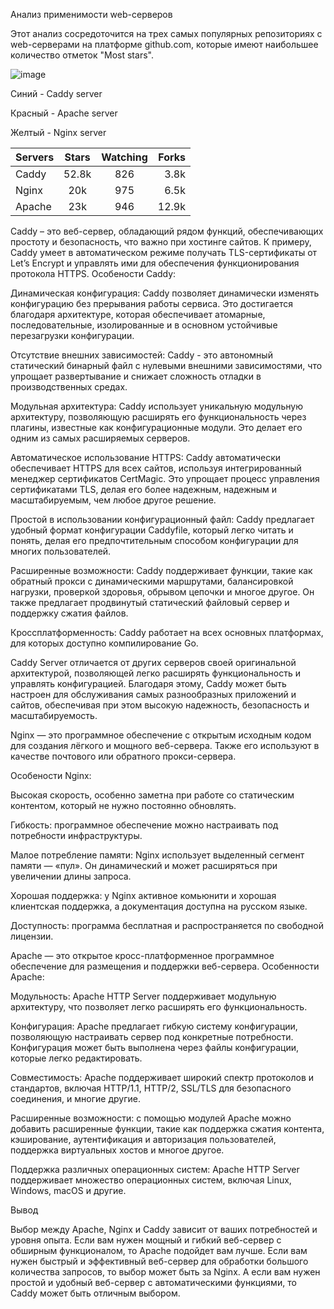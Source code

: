 Анализ применимости web-серверов

Этот анализ сосредоточится на трех самых популярных репозиториях с web-серверами на платформе github.com, которые имеют наибольшее количество отметок "Most stars".

![image](https://github.com/k0ma4/IT-service-management-UNI.md/assets/164729509/46234ab2-fa90-4dd1-832a-cc53adacaa02)

Синий - Caddy server

Красный - Apache server

Желтый - Nginx server

Servers | Stars | Watching | Forks 
:---- | :-----: | :--------: | -----:
Caddy | 52.8k | 826 | 3.8k |
Nginx | 20k | 975 | 6.5k |
Apache | 23k | 946 | 12.9k |

Caddy – это веб-сервер, обладающий рядом функций, обеспечивающих простоту и безопасность, что важно при хостинге сайтов. К примеру, Caddy умеет в автоматическом режиме получать TLS-сертификаты от Let’s Encrypt и управлять ими для обеспечения функционирования протокола HTTPS. Особености Caddy:

Динамическая конфигурация: Caddy позволяет динамически изменять конфигурацию без прерывания работы сервиса. Это достигается благодаря архитектуре, которая обеспечивает атомарные, последовательные, изолированные и в основном устойчивые перезагрузки конфигурации.

Отсутствие внешних зависимостей: Caddy - это автономный статический бинарный файл с нулевыми внешними зависимостями, что упрощает развертывание и снижает сложность отладки в производственных средах.

Модульная архитектура: Caddy использует уникальную модульную архитектуру, позволяющую расширять его функциональность через плагины, известные как конфигурационные модули. Это делает его одним из самых расширяемых серверов.

Автоматическое использование HTTPS: Caddy автоматически обеспечивает HTTPS для всех сайтов, используя интегрированный менеджер сертификатов CertMagic. Это упрощает процесс управления сертификатами TLS, делая его более надежным, надежным и масштабируемым, чем любое другое решение.

Простой в использовании конфигурационный файл: Caddy предлагает удобный формат конфигурации Caddyfile, который легко читать и понять, делая его предпочтительным способом конфигурации для многих пользователей.

Расширенные возможности: Caddy поддерживает функции, такие как обратный прокси с динамическими маршрутами, балансировкой нагрузки, проверкой здоровья, обрывом цепочки и многое другое. Он также предлагает продвинутый статический файловый сервер и поддержку сжатия файлов.

Кроссплатформенность: Caddy работает на всех основных платформах, для которых доступно компилирование Go.

Caddy Server отличается от других серверов своей оригинальной архитектурой, позволяющей легко расширять функциональность и управлять конфигурацией. Благодаря этому, Caddy может быть настроен для обслуживания самых разнообразных приложений и сайтов, обеспечивая при этом высокую надежность, безопасность и масштабируемость.

Nginx — это программное обеспечение с открытым исходным кодом для создания лёгкого и мощного веб-сервера. Также его используют в качестве почтового или обратного прокси-сервера.

Особености Nginx:

Высокая скорость, особенно заметна при работе со статическим контентом, который не нужно постоянно обновлять.

Гибкость: программное обеспечение можно настраивать под потребности инфраструктуры.

Малое потребление памяти: Nginx использует выделенный сегмент памяти — «пул». Он динамический и может расширяться при увеличении длины запроса.

Хорошая поддержка: у Nginx активное комьюнити и хорошая клиентская поддержка, а документация доступна на русском языке.

Доступность: программа бесплатная и распространяется по свободной лицензии.

Apache — это открытое кросс-платформенное программное обеспечение для размещения и поддержки веб-сервера. Особенности Apache:

Модульность: Apache HTTP Server поддерживает модульную архитектуру, что позволяет легко расширять его функциональность.

Конфигурация: Apache предлагает гибкую систему конфигурации, позволяющую настраивать сервер под конкретные потребности. Конфигурация может быть выполнена через файлы конфигурации, которые легко редактировать.

Совместимость: Apache поддерживает широкий спектр протоколов и стандартов, включая HTTP/1.1, HTTP/2, SSL/TLS для безопасного соединения, и многие другие.

Расширенные возможности: с помощью модулей Apache можно добавить расширенные функции, такие как поддержка сжатия контента, кэширование, аутентификация и авторизация пользователей, поддержка виртуальных хостов и многое другое.

Поддержка различных операционных систем: Apache HTTP Server поддерживает множество операционных систем, включая Linux, Windows, macOS и другие.

Вывод

Выбор между Apache, Nginx и Caddy зависит от ваших потребностей и уровня опыта. Если вам нужен мощный и гибкий веб-сервер с обширным функционалом, то Apache подойдет вам лучше. Если вам нужен быстрый и эффективный веб-сервер для обработки большого количества запросов, то выбор может быть за Nginx. А если вам нужен простой и удобный веб-сервер с автоматическими функциями, то Caddy может быть отличным выбором.
